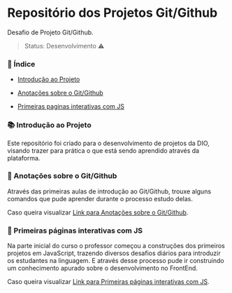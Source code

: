 # Repositório dos Projetos Git/Github
Desafio de Projeto Git/Github.

> Status: Desenvolvimento :warning:

### :bookmark_tabs: Índice

- [Introdução ao Projeto](#books-introdução-ao-projeto)

- [Anotações sobre o Git/Github](#page_with_curl-anota%C3%A7%C3%B5es-sobre-o-gitgithub)

- [Primeiras paginas interativas com JS](#-primeiras-páginas-interativas-com-js)

  

### :books: Introdução ao Projeto

Este repositório foi criado para o desenvolvimento de projetos da DIO, visando trazer para prática o que está sendo aprendido através da plataforma.

### :page_with_curl: Anotações sobre o Git/Github

Através das primeiras aulas de introdução ao Git/Github, trouxe alguns comandos que pude aprender durante o processo estudo delas. 

Caso queira visualizar [Link para Anotações sobre o Git/Github](https://github.com/Pamelamorim1/dio-desafio-github-primeiro-repositorio/blob/e6ba0a52416283f15930a4fdee36590b6eea9e6e/Projetos/Introdu%C3%A7%C3%A3o%20ao%20Git%20e%20ao%20Github/Anota%C3%A7%C3%B5es%20sobre%20Git-Github.md).

### :triangular_flag_on_post: Primeiras páginas interativas com JS

Na parte inicial do curso o professor começou a construções dos primeiros projetos em JavaScript, trazendo diversos desafios diários para introduzir os estudantes na linguagem. E através desse processo pude ir construindo um conhecimento apurado sobre o desenvolvimento no FrontEnd.

Caso queira visualizar [Link para Primeiras páginas interativas com JS](https://github.com/Pamelamorim1/dio-desafio-github-primeiro-repositorio/tree/main/Projetos/Primeiras%20paginas%20interativas%20com%20JS).

